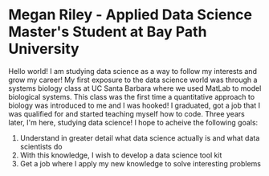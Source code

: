 # Megan Riley - Applied Data Science Master's Student at Bay Path University
Hello world! I am studying data science as a way to follow my interests and grow my career! My first exposure to the data science world was through a systems biology class at UC Santa Barbara where we used MatLab to model biological systems. This class was the first time a quantitative approach to biology was introduced to me and I was hooked! I graduated, got a job that I was qualified for and started teaching myself how to code. Three years later, I'm here, studying data science! I hope to acheive the following goals:
1. Understand in greater detail what data science actually is and what data scientists do
2. With this knowledge, I wish to develop a data science tool kit
3. Get a job where I apply my new knowledge to solve interesting problems
